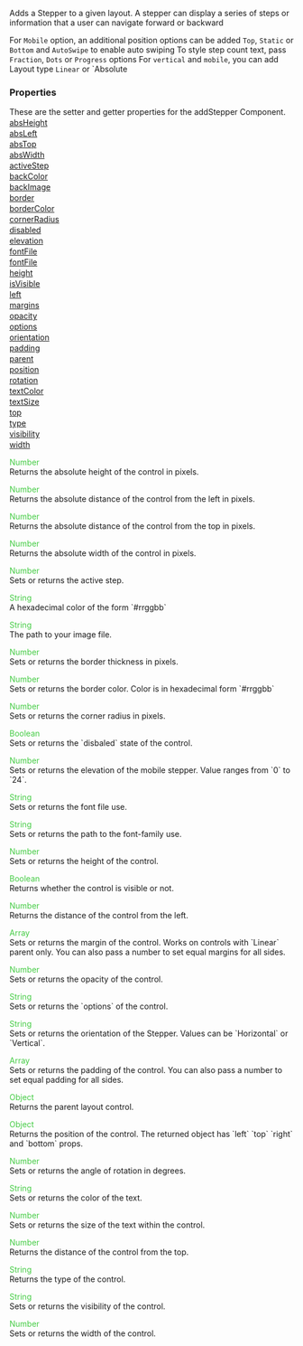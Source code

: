 Adds a Stepper to a given layout. A stepper can display a series of steps or information that a user can navigate forward or backward


For `Mobile` option, an additional position options can be added `Top`, `Static` or `Bottom` and `AutoSwipe` to enable auto swiping
To style step count text, pass `Fraction`, `Dots` or `Progress` options
For `vertical` and `mobile`, you can add Layout type `Linear` or `Absolute


<h3>Properties</h3>These are the setter and getter properties for the addStepper Component.<div class="samp" style="margin-top:2px;"><a href="#absheight-0" data-transition="pop" data-rel="popup" class="ui-link">absHeight </a></div><div class="samp" style="margin-top:2px;"><a href="#absleft-5" data-transition="pop" data-rel="popup" class="ui-link">absLeft </a></div><div class="samp" style="margin-top:2px;"><a href="#abstop-10" data-transition="pop" data-rel="popup" class="ui-link">absTop </a></div><div class="samp" style="margin-top:2px;"><a href="#abswidth-15" data-transition="pop" data-rel="popup" class="ui-link">absWidth </a></div><div class="samp" style="margin-top:2px;"><a href="#activestep-20" data-transition="pop" data-rel="popup" class="ui-link">activeStep </a></div><div class="samp" style="margin-top:2px;"><a href="#backcolor-25" data-transition="pop" data-rel="popup" class="ui-link">backColor </a></div><div class="samp" style="margin-top:2px;"><a href="#backimage-30" data-transition="pop" data-rel="popup" class="ui-link">backImage </a></div><div class="samp" style="margin-top:2px;"><a href="#border-35" data-transition="pop" data-rel="popup" class="ui-link">border </a></div><div class="samp" style="margin-top:2px;"><a href="#bordercolor-40" data-transition="pop" data-rel="popup" class="ui-link">borderColor </a></div><div class="samp" style="margin-top:2px;"><a href="#cornerradius-45" data-transition="pop" data-rel="popup" class="ui-link">cornerRadius </a></div><div class="samp" style="margin-top:2px;"><a href="#disabled-50" data-transition="pop" data-rel="popup" class="ui-link">disabled </a></div><div class="samp" style="margin-top:2px;"><a href="#elevation-55" data-transition="pop" data-rel="popup" class="ui-link">elevation </a></div><div class="samp" style="margin-top:2px;"><a href="#fontfile-60" data-transition="pop" data-rel="popup" class="ui-link">fontFile </a></div><div class="samp" style="margin-top:2px;"><a href="#fontfile-65" data-transition="pop" data-rel="popup" class="ui-link">fontFile </a></div><div class="samp" style="margin-top:2px;"><a href="#height-70" data-transition="pop" data-rel="popup" class="ui-link">height </a></div><div class="samp" style="margin-top:2px;"><a href="#isvisible-75" data-transition="pop" data-rel="popup" class="ui-link">isVisible </a></div><div class="samp" style="margin-top:2px;"><a href="#left-80" data-transition="pop" data-rel="popup" class="ui-link">left </a></div><div class="samp" style="margin-top:2px;"><a href="#margins-85" data-transition="pop" data-rel="popup" class="ui-link">margins </a></div><div class="samp" style="margin-top:2px;"><a href="#opacity-90" data-transition="pop" data-rel="popup" class="ui-link">opacity </a></div><div class="samp" style="margin-top:2px;"><a href="#options-95" data-transition="pop" data-rel="popup" class="ui-link">options </a></div><div class="samp" style="margin-top:2px;"><a href="#orientation-100" data-transition="pop" data-rel="popup" class="ui-link">orientation </a></div><div class="samp" style="margin-top:2px;"><a href="#padding-105" data-transition="pop" data-rel="popup" class="ui-link">padding </a></div><div class="samp" style="margin-top:2px;"><a href="#parent-110" data-transition="pop" data-rel="popup" class="ui-link">parent </a></div><div class="samp" style="margin-top:2px;"><a href="#position-115" data-transition="pop" data-rel="popup" class="ui-link">position </a></div><div class="samp" style="margin-top:2px;"><a href="#rotation-120" data-transition="pop" data-rel="popup" class="ui-link">rotation </a></div><div class="samp" style="margin-top:2px;"><a href="#textcolor-125" data-transition="pop" data-rel="popup" class="ui-link">textColor </a></div><div class="samp" style="margin-top:2px;"><a href="#textsize-130" data-transition="pop" data-rel="popup" class="ui-link">textSize </a></div><div class="samp" style="margin-top:2px;"><a href="#top-135" data-transition="pop" data-rel="popup" class="ui-link">top </a></div><div class="samp" style="margin-top:2px;"><a href="#type-140" data-transition="pop" data-rel="popup" class="ui-link">type </a></div><div class="samp" style="margin-top:2px;"><a href="#visibility-145" data-transition="pop" data-rel="popup" class="ui-link">visibility </a></div><div class="samp" style="margin-top:2px;"><a href="#width-150" data-transition="pop" data-rel="popup" class="ui-link">width </a></div>
<div data-role="popup" id="absheight-0" class="ui-content"><p><span style="color:#4c4;">Number</span><br>Returns the absolute height of the control in pixels.</p></div><div data-role="popup" id="absleft-5" class="ui-content"><p><span style="color:#4c4;">Number</span><br>Returns the absolute distance of the control from the left in pixels.</p></div><div data-role="popup" id="abstop-10" class="ui-content"><p><span style="color:#4c4;">Number</span><br>Returns the absolute distance of the control from the top in pixels.</p></div><div data-role="popup" id="abswidth-15" class="ui-content"><p><span style="color:#4c4;">Number</span><br>Returns the absolute width of the control in pixels.</p></div><div data-role="popup" id="activestep-20" class="ui-content"><p><span style="color:#4c4;">Number</span><br>Sets or returns the active step.</p></div><div data-role="popup" id="backcolor-25" class="ui-content"><p><span style="color:#4c4;">String</span><br>A hexadecimal color of the form `#rrggbb`</p></div><div data-role="popup" id="backimage-30" class="ui-content"><p><span style="color:#4c4;">String</span><br>The path to your image file.</p></div><div data-role="popup" id="border-35" class="ui-content"><p><span style="color:#4c4;">Number</span><br>Sets or returns the border thickness in pixels.</p></div><div data-role="popup" id="bordercolor-40" class="ui-content"><p><span style="color:#4c4;">Number</span><br>Sets or returns the border color. Color is in hexadecimal form `#rrggbb`</p></div><div data-role="popup" id="cornerradius-45" class="ui-content"><p><span style="color:#4c4;">Number</span><br>Sets or returns the corner radius in pixels.</p></div><div data-role="popup" id="disabled-50" class="ui-content"><p><span style="color:#4c4;">Boolean</span><br>Sets or returns the `disbaled` state of the control.</p></div><div data-role="popup" id="elevation-55" class="ui-content"><p><span style="color:#4c4;">Number</span><br>Sets or returns the elevation of the mobile stepper. Value ranges from `0` to `24`.</p></div><div data-role="popup" id="fontfile-60" class="ui-content"><p><span style="color:#4c4;">String</span><br>Sets or returns the font file use.</p></div><div data-role="popup" id="fontfile-65" class="ui-content"><p><span style="color:#4c4;">String</span><br>Sets or returns the path to the font-family use.</p></div><div data-role="popup" id="height-70" class="ui-content"><p><span style="color:#4c4;">Number</span><br>Sets or returns the height of the control.</p></div><div data-role="popup" id="isvisible-75" class="ui-content"><p><span style="color:#4c4;">Boolean</span><br>Returns whether the control is visible or not.</p></div><div data-role="popup" id="left-80" class="ui-content"><p><span style="color:#4c4;">Number</span><br>Returns the distance of the control from the left.</p></div><div data-role="popup" id="margins-85" class="ui-content"><p><span style="color:#4c4;">Array</span><br>Sets or returns the margin of the control. Works on controls with `Linear` parent only. You can also pass a number to set equal margins for all sides.</p></div><div data-role="popup" id="opacity-90" class="ui-content"><p><span style="color:#4c4;">Number</span><br>Sets or returns the opacity of the control.</p></div><div data-role="popup" id="options-95" class="ui-content"><p><span style="color:#4c4;">String</span><br>Sets or returns the `options` of the control.</p></div><div data-role="popup" id="orientation-100" class="ui-content"><p><span style="color:#4c4;">String</span><br>Sets or returns the orientation of the Stepper. Values can be `Horizontal` or `Vertical`.</p></div><div data-role="popup" id="padding-105" class="ui-content"><p><span style="color:#4c4;">Array</span><br>Sets or returns the padding of the control. You can also pass a number to set equal padding for all sides.</p></div><div data-role="popup" id="parent-110" class="ui-content"><p><span style="color:#4c4;">Object</span><br>Returns the parent layout control.</p></div><div data-role="popup" id="position-115" class="ui-content"><p><span style="color:#4c4;">Object</span><br>Returns the position of the control. The returned object has `left` `top` `right` and `bottom` props.</p></div><div data-role="popup" id="rotation-120" class="ui-content"><p><span style="color:#4c4;">Number</span><br>Sets or returns the angle of rotation in degrees.</p></div><div data-role="popup" id="textcolor-125" class="ui-content"><p><span style="color:#4c4;">String</span><br>Sets or returns the color of the text.</p></div><div data-role="popup" id="textsize-130" class="ui-content"><p><span style="color:#4c4;">Number</span><br>Sets or returns the size of the text within the control.</p></div><div data-role="popup" id="top-135" class="ui-content"><p><span style="color:#4c4;">Number</span><br>Returns the distance of the control from the top.</p></div><div data-role="popup" id="type-140" class="ui-content"><p><span style="color:#4c4;">String</span><br>Returns the type of the control.</p></div><div data-role="popup" id="visibility-145" class="ui-content"><p><span style="color:#4c4;">String</span><br>Sets or returns the visibility of the control.</p></div><div data-role="popup" id="width-150" class="ui-content"><p><span style="color:#4c4;">Number</span><br>Sets or returns the width of the control.</p></div>